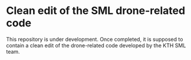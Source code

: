 # Clean edit of the SML drone-related code

This repository is under development.
Once completed, it is supposed to contain a clean edit of the drone-related code developed by the KTH SML team.

